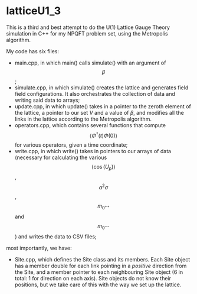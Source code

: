 # latticeU1_3

This is a third and best attempt to do the U(1) Lattice Gauge Theory simulation in C++ for my NPQFT problem set, using the Metropolis algorithm.

My code has six files:
* main.cpp, in which main() calls simulate() with an argument of $$\beta$$;
* simulate.cpp, in which simulate() creates the lattice and generates field field configurations. It also orchestrates the collection of data and writing said data to arrays;
* update.cpp, in which update() takes in a pointer to the zeroth element of the lattice, a pointer to our set $V$ and a value of $\beta$, and modifies all the links in the lattice according to the Metropolis algorithm.
* operators.cpp, which contains several functions that compute $$\langle\Phi^\dagger(t)\Phi(0)\rangle$$ for various operators, given a time coordinate;
* write.cpp, in which write() takes in pointers to our arrays of data (necessary for calculating the various   $$\langle\cos(U_p)\rangle$$, $$a^2\sigma$$, $$m_{0^{++}}$$ and $$m_{0^{--}}$$) and writes the data to CSV files;

most importantly, we have:
* Site.cpp, which defines the Site class and its members. Each Site object has a member double for each link pointing in a *positive* direction from the Site, and a member pointer to each neighbouring Site object (6 in total: 1 for direction on each axis). Site objects do not know their positions, but we take care of this with the way we set up the lattice.
